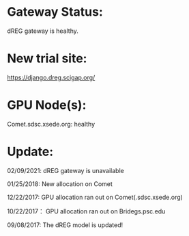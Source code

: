 **Gateway Status:**
===============

dREG gateway is healthy.

**New trial site:**
===============
https://django.dreg.scigap.org/

**GPU Node(s):**
===============
Comet.sdsc.xsede.org: healthy

**Update:**
===============
02/09/2021: dREG gateway is unavailable

01/25/2018: New allocation on Comet

12/22/2017: GPU allocation ran out on Comet(.sdsc.xsede.org)

10/22/2017： GPU allocation ran out on Bridegs.psc.edu

09/08/2017: The dREG model is updated!

